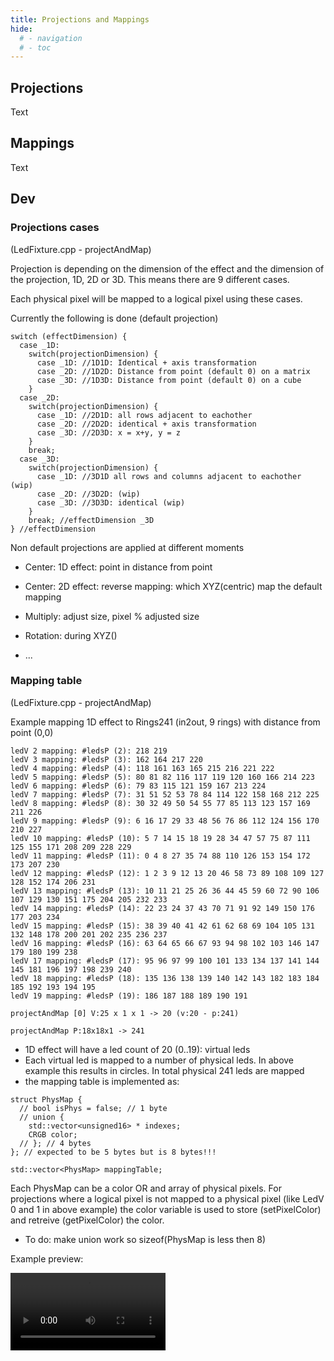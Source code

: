 ```yaml
---
title: Projections and Mappings
hide:
  # - navigation
  # - toc
---
```


## Projections

Text

## Mappings

Text

## Dev

### Projections cases
(LedFixture.cpp - projectAndMap)

Projection is depending on the dimension of the effect and the dimension of the projection, 1D, 2D or 3D.
This means there are 9 different cases.

Each physical pixel will be mapped to a logical pixel using these cases.

Currently the following is done (default projection)

```
switch (effectDimension) {
  case _1D:
    switch(projectionDimension) {
      case _1D: //1D1D: Identical + axis transformation
      case _2D: //1D2D: Distance from point (default 0) on a matrix
      case _3D: //1D3D: Distance from point (default 0) on a cube
    }
  case _2D:
    switch(projectionDimension) {
      case _1D: //2D1D: all rows adjacent to eachother
      case _2D: //2D2D: identical + axis transformation
      case _3D: //2D3D: x = x+y, y = z
    }
    break;
  case _3D:
    switch(projectionDimension) {
      case _1D: //3D1D all rows and columns adjacent to eachother (wip)
      case _2D: //3D2D: (wip)
      case _3D: //3D3D: identical (wip)
    }
    break; //effectDimension _3D
} //effectDimension
```

Non default projections are applied at different moments

* Center: 1D effect: point in distance from point

* Center: 2D effect: reverse mapping: which XYZ(centric) map the default mapping

* Multiply: adjust size, pixel % adjusted size

* Rotation: during XYZ()

* ...

### Mapping table
(LedFixture.cpp - projectAndMap)

Example mapping 1D effect to Rings241 (in2out, 9 rings) with distance from point (0,0)

```
ledV 2 mapping: #ledsP (2): 218 219
ledV 3 mapping: #ledsP (3): 162 164 217 220
ledV 4 mapping: #ledsP (4): 118 161 163 165 215 216 221 222
ledV 5 mapping: #ledsP (5): 80 81 82 116 117 119 120 160 166 214 223
ledV 6 mapping: #ledsP (6): 79 83 115 121 159 167 213 224
ledV 7 mapping: #ledsP (7): 31 51 52 53 78 84 114 122 158 168 212 225
ledV 8 mapping: #ledsP (8): 30 32 49 50 54 55 77 85 113 123 157 169 211 226
ledV 9 mapping: #ledsP (9): 6 16 17 29 33 48 56 76 86 112 124 156 170 210 227
ledV 10 mapping: #ledsP (10): 5 7 14 15 18 19 28 34 47 57 75 87 111 125 155 171 208 209 228 229
ledV 11 mapping: #ledsP (11): 0 4 8 27 35 74 88 110 126 153 154 172 173 207 230
ledV 12 mapping: #ledsP (12): 1 2 3 9 12 13 20 46 58 73 89 108 109 127 128 152 174 206 231
ledV 13 mapping: #ledsP (13): 10 11 21 25 26 36 44 45 59 60 72 90 106 107 129 130 151 175 204 205 232 233
ledV 14 mapping: #ledsP (14): 22 23 24 37 43 70 71 91 92 149 150 176 177 203 234
ledV 15 mapping: #ledsP (15): 38 39 40 41 42 61 62 68 69 104 105 131 132 148 178 200 201 202 235 236 237
ledV 16 mapping: #ledsP (16): 63 64 65 66 67 93 94 98 102 103 146 147 179 180 199 238
ledV 17 mapping: #ledsP (17): 95 96 97 99 100 101 133 134 137 141 144 145 181 196 197 198 239 240
ledV 18 mapping: #ledsP (18): 135 136 138 139 140 142 143 182 183 184 185 192 193 194 195
ledV 19 mapping: #ledsP (19): 186 187 188 189 190 191

projectAndMap [0] V:25 x 1 x 1 -> 20 (v:20 - p:241)

projectAndMap P:18x18x1 -> 241

```

* 1D effect will have a led count of 20 (0..19): virtual leds
* Each virtual led is mapped to a number of physical leds. In above example this results in circles. In total physical 241 leds are mapped
* the mapping table is implemented as: 

```
struct PhysMap {
  // bool isPhys = false; // 1 byte
  // union {
    std::vector<unsigned16> * indexes;
    CRGB color;
  // }; // 4 bytes
}; // expected to be 5 bytes but is 8 bytes!!!

std::vector<PhysMap> mappingTable;
```

Each PhysMap can be a color OR and array of physical pixels. For projections where a logical pixel is not mapped to a physical pixel (like LedV 0 and 1 in above example) the color variable is used to store (setPixelColor) and retreive (getPixelColor) the color.

* To do: make union work so sizeof(PhysMap is less then 8)

Example preview:

<video width="248" autoplay><source src="https://github.com/ewowi/StarDocs/assets/1737159/637588d2-0f38-46ba-b765-a37acf5fd385" type="video/mp4"></video>
